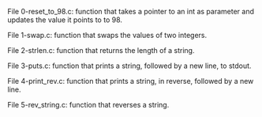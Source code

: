 File 0-reset_to_98.c: function that takes a pointer to an int as parameter and updates the value it points to to 98.

File 1-swap.c: function that swaps the values of two integers.

File 2-strlen.c: function that returns the length of a string.

File 3-puts.c:  function that prints a string, followed by a new line, to stdout.

File 4-print_rev.c: function that prints a string, in reverse, followed by a new line.

File 5-rev_string.c: function that reverses a string.


